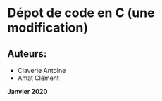 # Dépot de code en C (une modification)

## Auteurs: 
* Claverie Antoine
* Amat Clément

**Janvier 2020**
